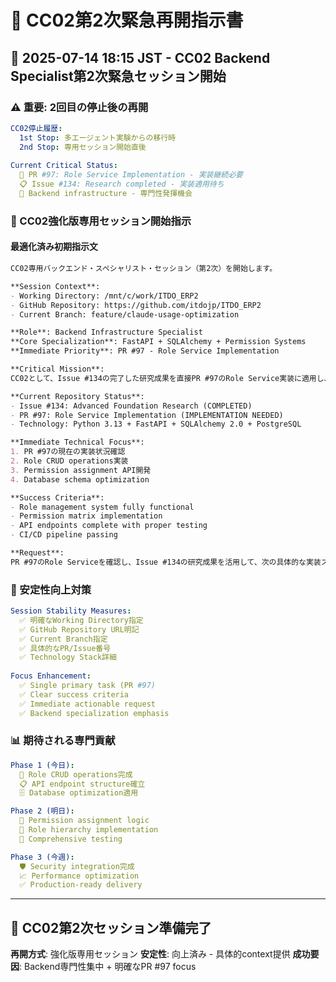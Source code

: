 # 🚨 CC02第2次緊急再開指示書

## 📅 2025-07-14 18:15 JST - CC02 Backend Specialist第2次緊急セッション開始

### ⚠️ 重要: 2回目の停止後の再開

```yaml
CC02停止履歴:
  1st Stop: 多エージェント実験からの移行時
  2nd Stop: 専用セッション開始直後
  
Current Critical Status:
  🚨 PR #97: Role Service Implementation - 実装継続必要
  📋 Issue #134: Research completed - 実装適用待ち
  🔧 Backend infrastructure - 専門性発揮機会
```

### 🎯 CC02強化版専用セッション開始指示

#### 最適化済み初期指示文

```markdown
CC02専用バックエンド・スペシャリスト・セッション（第2次）を開始します。

**Session Context**: 
- Working Directory: /mnt/c/work/ITDO_ERP2
- GitHub Repository: https://github.com/itdojp/ITDO_ERP2
- Current Branch: feature/claude-usage-optimization

**Role**: Backend Infrastructure Specialist
**Core Specialization**: FastAPI + SQLAlchemy + Permission Systems
**Immediate Priority**: PR #97 - Role Service Implementation

**Critical Mission**:
CC02として、Issue #134の完了した研究成果を直接PR #97のRole Service実装に適用し、包括的なpermission systemを完成させる。

**Current Repository Status**:
- Issue #134: Advanced Foundation Research (COMPLETED)
- PR #97: Role Service Implementation (IMPLEMENTATION NEEDED)
- Technology: Python 3.13 + FastAPI + SQLAlchemy 2.0 + PostgreSQL

**Immediate Technical Focus**:
1. PR #97の現在の実装状況確認
2. Role CRUD operations実装
3. Permission assignment API開発
4. Database schema optimization

**Success Criteria**:
- Role management system fully functional
- Permission matrix implementation
- API endpoints complete with proper testing
- CI/CD pipeline passing

**Request**: 
PR #97のRole Serviceを確認し、Issue #134の研究成果を活用して、次の具体的な実装ステップを1つ特定して実行してください。backend専門性を最大限発揮してください。
```

### 🔧 安定性向上対策

```yaml
Session Stability Measures:
  ✅ 明確なWorking Directory指定
  ✅ GitHub Repository URL明記
  ✅ Current Branch指定
  ✅ 具体的なPR/Issue番号
  ✅ Technology Stack詳細
  
Focus Enhancement:
  ✅ Single primary task (PR #97)
  ✅ Clear success criteria
  ✅ Immediate actionable request
  ✅ Backend specialization emphasis
```

### 📊 期待される専門貢献

```yaml
Phase 1 (今日):
  🔧 Role CRUD operations完成
  📋 API endpoint structure確立
  🗄️ Database optimization適用

Phase 2 (明日):  
  🔐 Permission assignment logic
  👥 Role hierarchy implementation
  🧪 Comprehensive testing

Phase 3 (今週):
  🛡️ Security integration完成
  📈 Performance optimization
  ✅ Production-ready delivery
```

---

## 🚀 CC02第2次セッション準備完了

**再開方式**: 強化版専用セッション
**安定性**: 向上済み - 具体的context提供
**成功要因**: Backend専門性集中 + 明確なPR #97 focus